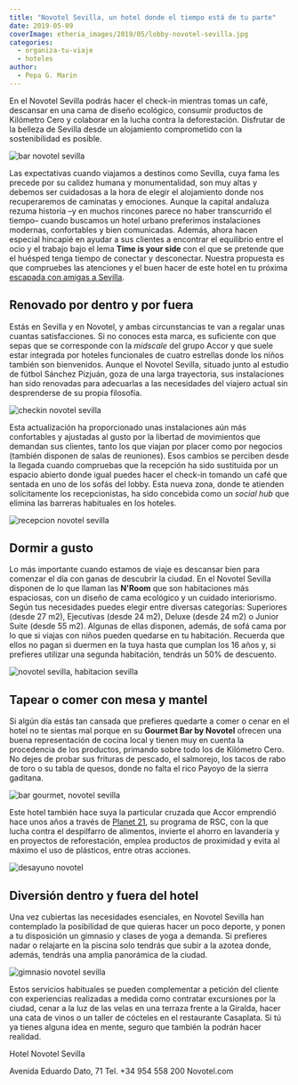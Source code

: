 ```yaml
---
title: "Novotel Sevilla, un hotel donde el tiempo está de tu parte"
date: 2019-05-09
coverImage: etheria_images/2019/05/lobby-novotel-sevilla.jpg
categories: 
  - organiza-tu-viaje
  - hoteles
author: 
  - Pepa G. Marin
---
```


En el Novotel Sevilla podrás hacer el check-in mientras tomas un café, descansar en una 
cama de diseño ecológico, consumir productos de Kilómetro Cero y colaborar en la lucha 
contra la deforestación. Disfrutar de la belleza de Sevilla desde un alojamiento 
comprometido con la sostenibilidad es posible. 

![bar novotel sevilla](etheria_images/2019/05/novotel-sevilla-bar-lobby.jpg "Bar del lobby de Novotel Sevilla.")

Las expectativas cuando viajamos a destinos como Sevilla, cuya fama les precede por su 
calidez humana y monumentalidad, son muy altas y debemos ser cuidadosas a la hora de 
elegir el alojamiento donde nos recuperaremos de caminatas y emociones. Aunque la 
capital andaluza rezuma historia –y en muchos rincones parece no haber transcurrido el 
tiempo– cuando buscamos un hotel urbano preferimos instalaciones modernas, confortables 
y bien comunicadas. Además, ahora hacen especial hincapié en ayudar a sus clientes a 
encontrar el equilibrio entre el ocio y el trabajo bajo el lema **Time is your side** 
con el que se pretende que el huésped tenga tiempo de conectar y desconectar. Nuestra 
propuesta es que compruebes las atenciones y el buen hacer de este hotel en tu próxima [escapada 
con amigas a 
Sevilla](https://etheriamagazine.com/2019/02/04/viajar-con-amigas-sevilla/). 

## Renovado por dentro y por fuera

Estás en Sevilla y en Novotel, y ambas circunstancias te van a regalar unas cuantas 
satisfacciones. Si no conoces esta marca, es suficiente con que sepas que se corresponde 
con la _midscale_ del grupo Accor y que suele estar integrada por hoteles funcionales de 
cuatro estrellas donde los niños también son bienvenidos. Aunque el Novotel Sevilla, 
situado junto al estudio de fútbol Sánchez Pizjuán, goza de una larga trayectoria, sus 
instalaciones han sido renovadas para adecuarlas a las necesidades del viajero actual 
sin desprenderse de su propia filosofía. 

![checkin novotel sevilla](etheria_images/2019/05/novotel-sevilla-checkin.jpg "Check-in exprés.")

Esta actualización ha proporcionado unas instalaciones aún más confortables y ajustadas 
al gusto por la libertad de movimientos que demandan sus clientes, tanto los que viajan 
por placer como por negocios (también disponen de salas de reuniones). Esos cambios se 
perciben desde la llegada cuando compruebas que la recepción ha sido sustituida por un 
espacio abierto donde igual puedes hacer el check-in tomando un café que sentada en uno 
de los sofás del lobby. Esta nueva zona, donde te atienden solícitamente los 
recepcionistas, ha sido concebida como un _social hub_ que elimina las barreras 
habituales en los hoteles. 

![recepcion novotel sevilla](etheria_images/2019/05/lobby-novotel-sevilla.jpg "Recepción-bar, un espacio social y abierto.")

## Dormir a gusto

Lo más importante cuando estamos de viaje es descansar bien para comenzar el día con 
ganas de descubrir la ciudad. En el Novotel Sevilla disponen de lo que llaman las 
**N'Room** que son habitaciones más espaciosas, con un diseño de cama ecológico y un 
cuidado interiorismo. Según tus necesidades puedes elegir entre diversas categorías: 
Superiores (desde 27 m2), Ejecutivas (desde 24 m2), Deluxe (desde 24 m2) o Junior Suite 
(desde 55 m2). Algunas de ellas disponen, además, de sofá cama por lo que si viajas con 
niños pueden quedarse en tu habitación. Recuerda que ellos no pagan si duermen en la 
tuya hasta que cumplan los 16 años y, si prefieres utilizar una segunda habitación, 
tendrás un 50% de descuento. 

![novotel sevilla, habitacion sevilla](etheria_images/2019/05/Novotel-Sevilla-Habitacion.jpg "Habitación Novotel Sevilla. ©Fco. José Glez. Lucena")

## Tapear o comer con mesa y mantel

Si algún día estás tan cansada que prefieres quedarte a comer o cenar en el hotel no te 
sientas mal porque en su **Gourmet Bar by Novotel** ofrecen una buena representación de 
cocina local y tienen muy en cuenta la procedencia de los productos, primando sobre todo 
los de Kilómetro Cero. No dejes de probar sus frituras de pescado, el salmorejo, los 
tacos de rabo de toro o su tabla de quesos, donde no falta el rico Payoyo de la sierra 
gaditana. 

![bar gourmet, novotel sevilla](etheria_images/2019/05/novotel-sevilla-restaurante.jpg "Tapeo en el hotel.")

Este hotel también hace suya la particular cruzada que Accor emprendió hace unos años a 
través de [Planet 
21](https://www.accorhotels.com/es/sustainable-development/index.shtml), su programa de 
RSC, con la que lucha contra el despilfarro de alimentos, invierte el ahorro en 
lavandería y en proyectos de reforestación, emplea productos de proximidad y evita al 
máximo el uso de plásticos, entre otras acciones. 

![desayuno novotel](etheria_images/2019/05/desayuno-novotel-sevilla.jpg "Un desayuno saludable para comenzar el día con energía. ©Fco. José Glez. Lucena")

## Diversión dentro y fuera del hotel

Una vez cubiertas las necesidades esenciales, en Novotel Sevilla han contemplado la 
posibilidad de que quieras hacer un poco deporte, y ponen a tu disposición un gimnasio y 
clases de yoga a demanda. Si prefieres nadar o relajarte en la piscina solo tendrás que 
subir a la azotea donde, además, tendrás una amplia panorámica de la ciudad. 

![gimnasio novotel sevilla](etheria_images/2019/05/gimnasio-novotel-sevilla.jpg "Gimnasio. ©Fco. José Glez. Lucena")

Estos servicios habituales se pueden complementar a petición del cliente con 
experiencias realizadas a medida como contratar excursiones por la ciudad, cenar a la 
luz de las velas en una terraza frente a la Giralda, hacer una cata de vinos o un taller 
de cócteles en el restaurante Casaplata. Si tú ya tienes alguna idea en mente, seguro 
que también la podrán hacer realidad. 

Hotel Novotel Sevilla 

Avenida Eduardo Dato, 71 Tel. +34 954 558 200 Novotel.com
